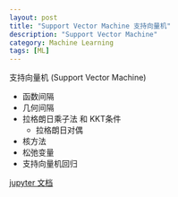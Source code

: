 ```yaml
---
layout: post
title: "Support Vector Machine 支持向量机"
description: "Support Vector Machine"
category: Machine Learning
tags: [ML]
---
```


支持向量机 (Support Vector Machine)

- 函数间隔
- 几何间隔
- 拉格朗日乘子法 和 KKT条件
	- 拉格朗日对偶
- 核方法
- 松弛变量
- 支持向量机回归

[jupyter 文档](http://nbviewer.jupyter.org/github/Ringares/Ringares.github.io/blob/master/JupyterNotes/SVM%20支持向量机.ipynb)



